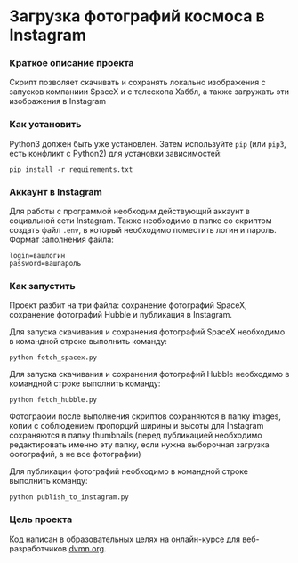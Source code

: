# Загрузка фотографий космоса в Instagram

### Краткое описание проекта

Скрипт позволяет скачивать и сохранять локально изображения с запусков компаниии 
SpaceX и с телескопа Хаббл, а также загружать эти изображения в Instagram

### Как установить

Python3 должен быть уже установлен. 
Затем используйте `pip` (или `pip3`, есть конфликт с Python2) для установки 
зависимостей:
```
pip install -r requirements.txt
```

### Аккаунт в Instagram

Для работы с программой необходим действующий аккаунт в социальной сети 
Instagram. Также необходимо в папке со скриптом создать файл `.env`, в который
необходимо поместить логин и пароль. Формат заполнения файла:

```
login=вашлогин
password=вашпароль
```


### Как запустить

Проект разбит на три файла: сохранение фотографий SpaceX, сохранение фотографий
Hubble и публикация в Instagram.

Для запуска скачивания и сохранения фотографий SpaceX необходимо в командной 
строке выполнить команду:
```
python fetch_spacex.py
```
Для запуска скачивания и сохранения фотографий Hubble необходимо в командной 
строке выполнить команду:
```
python fetch_hubble.py
```
Фотографии после выполнения скриптов сохраняются в папку images, копии с 
соблюдением пропорций ширины и высоты для Instagram сохраняются в папку 
thumbnails (перед публикацией необходимо редактировать именно эту папку, если
нужна выборочная загрузка фотографий, а не все фотографии)  

Для публикации фотографий необходимо в командной строке выполнить команду:
```
python publish_to_instagram.py
```


### Цель проекта

Код написан в образовательных целях на онлайн-курсе для веб-разработчиков 
[dvmn.org](https://dvmn.org/).
